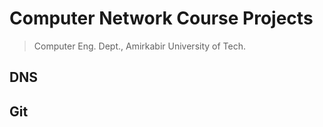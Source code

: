 # Computer Network Course Projects
> Computer Eng. Dept., Amirkabir University of Tech.

## DNS

## Git

